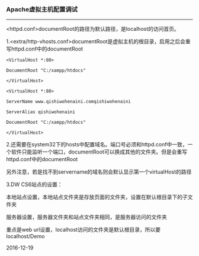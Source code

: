### Apache虚拟主机配置调试

---

&lt;httpd.conf&gt;documentRoot的路径为默认路径，是localhost的访问首页。

1.&lt;extra/http-vhosts.conf&gt;documentRoot是虚拟主机的根目录，启用之后会重写httpd.conf中的documentRoot

`<VirtualHost *:80>`

```
DocumentRoot "C:/xampp/htdocs"
```

`</VirtualHost>`

`<VirtualHost *:80>`

```
ServerName www.qishiwohenaini.comqishiwohenaini

ServerAlias qishiwohenaini

DocumentRoot "C:/xampp/htdocs"
```

`</VirtualHost>`

2.还需要在system32下的hosts中配置域名。端口号必须和httpd.conf中一致，一个软件只能监听一个端口，documentRoot可以换成其他的文件夹。但是会重写httpd.conf中的documentRoot

另外注意，若是找不到servername的域名则会默认显示第一个virtualHost的路径

3.DW CS6站点的设置：

本地站点设置，本地站点文件夹是存放页面的文件夹，设置在默认根目录下的子文件夹

服务器设置，服务器文件夹和站点文件夹相同，是服务器访问的文件夹

重点是web url设置，localhost访问的文件夹是默认根目录，所以要localhost/Demo

2016-12-19

